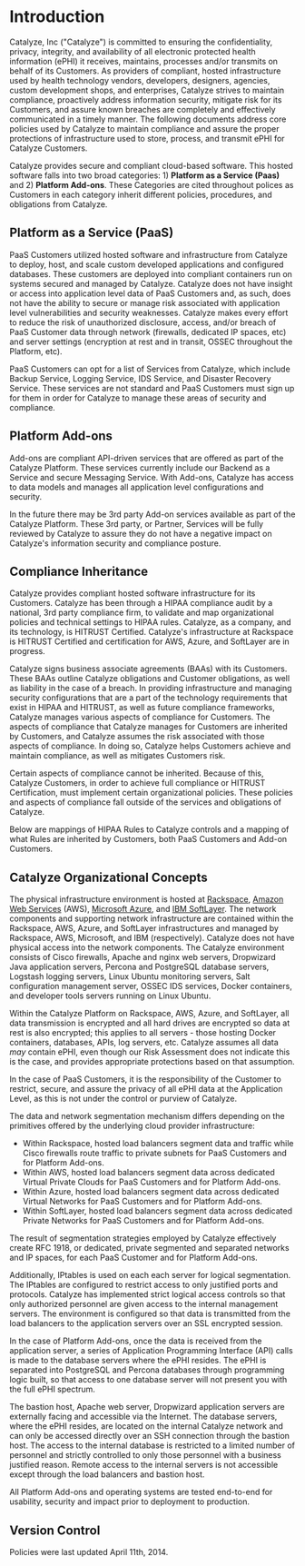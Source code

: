 # Introduction

Catalyze, Inc ("Catalyze") is committed to ensuring the confidentiality, privacy, integrity, and availability of all electronic protected health information (ePHI) it receives, maintains, processes and/or transmits on behalf of its Customers. As providers of compliant, hosted infrastructure used by health technology vendors, developers, designers, agencies, custom development shops, and enterprises, Catalyze strives to maintain compliance, proactively address information security, mitigate risk for its Customers, and assure known breaches are completely and effectively communicated in a timely manner. The following documents address core policies used by Catalyze to maintain compliance and assure the proper protections of infrastructure used to store, process, and transmit ePHI for Catalyze Customers.

Catalyze provides secure and compliant cloud-based software. This hosted software falls into two broad categories: 1) **Platform as a Service (Paas)** and 2) **Platform Add-ons**. These Categories are cited throughout polices as Customers in each category inherit different policies, procedures, and obligations from Catalyze.

## Platform as a Service (PaaS)

PaaS Customers utilized hosted software and infrastructure from Catalyze to deploy, host, and scale custom developed applications and configured databases. These customers are deployed into compliant containers run on systems secured and managed by Catalyze. Catalyze does not have insight or access into application level data of PaaS Customers and, as such, does not have the ability to secure or manage risk associated with application level vulnerabilities and security weaknesses. Catalyze makes every effort to reduce the risk of unauthorized disclosure, access, and/or breach of PaaS Customer data through network (firewalls, dedicated IP spaces, etc) and server settings (encryption at rest and in transit, OSSEC throughout the Platform, etc).

PaaS Customers can opt for a list of Services from Catalyze, which include Backup Service, Logging Service, IDS Service, and Disaster Recovery Service. These services are not standard and PaaS Customers must sign up for them in order for Catalyze to manage these areas of security and compliance.

## Platform Add-ons

Add-ons are compliant API-driven services that are offered as part of the Catalyze Platform. These services currently include our Backend as a Service and secure Messaging Service. With Add-ons, Catalyze has access to data models and manages all application level configurations and security.

In the future there may be 3rd party Add-on services available as part of the Catalyze Platform. These 3rd party, or Partner, Services will be fully reviewed by Catalyze to assure they do not have a negative impact on Catalyze's information security and compliance posture.

## Compliance Inheritance

Catalyze provides compliant hosted software infrastructure for its Customers. Catalyze has been through a HIPAA compliance audit by a national, 3rd party compliance firm, to validate and map organizational policies and technical settings to HIPAA rules. Catalyze, as a company, and its technology, is HITRUST Certified.  Catalyze's infrastructure at Rackspace is HITRUST Certified and certification for AWS, Azure, and SoftLayer are in progress.

Catalyze signs business associate agreements (BAAs) with its Customers. These BAAs outline Catalyze obligations and Customer obligations, as well as liability in the case of a breach. In providing infrastructure and managing security configurations that are a part of the technology requirements that exist in HIPAA and HITRUST, as well as future compliance frameworks, Catalyze manages various aspects of compliance for Customers. The aspects of compliance that Catalyze manages for Customers are inherited by Customers, and Catalyze assumes the risk associated with those aspects of compliance. In doing so, Catalyze helps Customers achieve and maintain compliance, as well as mitigates Customers risk.

Certain aspects of compliance cannot be inherited. Because of this, Catalyze Customers, in order to achieve full compliance or HITRUST Certification, must implement certain organizational policies. These policies and aspects of compliance fall outside of the services and obligations of Catalyze.

Below are mappings of HIPAA Rules to Catalyze controls and a mapping of what Rules are inherited by Customers, both PaaS Customers and Add-on Customers.

## Catalyze Organizational Concepts

The physical infrastructure environment is hosted at [Rackspace](http://broadcast.rackspace.com/downloads/pdfs/RackspaceSecurityApproach.pdf), [Amazon Web Services](https://aws.amazon.com/) (AWS), [Microsoft Azure](https://azure.microsoft.com/), and [IBM SoftLayer](http://www.softlayer.com/). The network components and supporting network infrastructure are contained within the Rackspace, AWS, Azure, and SoftLayer infrastructures and managed by Rackspace, AWS, Microsoft, and IBM (respectively). Catalyze does not have physical access into the network components. The Catalyze environment consists of Cisco firewalls, Apache and nginx web servers, Dropwizard Java application servers, Percona and PostgreSQL database servers, Logstash logging servers, Linux Ubuntu monitoring servers, Salt configuration management server, OSSEC IDS services, Docker containers, and developer tools servers running on Linux Ubuntu.

Within the Catalyze Platform on Rackspace, AWS, Azure, and SoftLayer, all data transmission is encrypted and all hard drives are encrypted so data at rest is also encrypted; this applies to all servers - those hosting Docker containers, databases, APIs, log servers, etc. Catalyze assumes all data *may* contain ePHI, even though our Risk Assessment does not indicate this is the case, and provides appropriate protections based on that assumption.

In the case of PaaS Customers, it is the responsibility of the Customer to restrict, secure, and assure the privacy of all ePHI data at the Application Level, as this is not under the control or purview of Catalyze.

The data and network segmentation mechanism differs depending on the primitives offered by the underlying cloud provider infrastructure:

* Within Rackspace, hosted load balancers segment data and traffic while Cisco firewalls route traffic to private subnets for PaaS Customers and for Platform Add-ons.
* Within AWS, hosted load balancers segment data across dedicated Virtual Private Clouds for PaaS Customers and for Platform Add-ons.
* Within Azure, hosted load balancers segment data across dedicated Virtual Networks for PaaS Customers and for Platform Add-ons.
* Within SoftLayer, hosted load balancers segment data across dedicated Private Networks for PaaS Customers and for Platform Add-ons.

The result of segmentation strategies employed by Catalyze effectively create RFC 1918, or dedicated, private segmented and separated networks and IP spaces, for each PaaS Customer and for Platform Add-ons.

Additionally, IPtables is used on each each server for logical segmentation. The IPtables are configured to restrict access to only justified ports and protocols. Catalyze has implemented strict logical access controls so that only authorized personnel are given access to the internal management servers. The environment is configured so that data is transmitted from the load balancers to the application servers over an SSL encrypted session.

In the case of Platform Add-ons, once the data is received from the application server, a series of Application Programming Interface (API) calls is made to the database servers where the ePHI resides. The ePHI is separated into PostgreSQL and Percona databases through programming logic built, so that access to one database server will not present you with the full ePHI spectrum.

The bastion host, Apache web server, Dropwizard application servers are externally facing and accessible via the Internet. The database servers, where the ePHI resides, are located on the internal Catalyze network and can only be accessed directly over an SSH connection through the bastion host. The access to the internal database is restricted to a limited number of personnel and strictly controlled to only those personnel with a business justified reason. Remote access to the internal servers is not accessible except through the load balancers and bastion host.

All Platform Add-ons and operating systems are tested end-to-end for usability, security and impact prior to deployment to production.

## Version Control

Policies were last updated April 11th, 2014.
